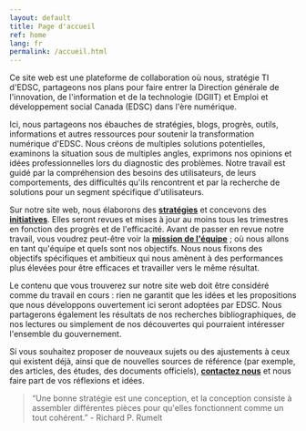 ```yaml
---
layout: default
title: Page d'accueil
ref: home
lang: fr
permalink: /accueil.html
---
```


Ce site web est une plateforme de collaboration où nous, stratégie TI d'EDSC, partageons nos plans pour faire entrer la Direction générale de l'innovation, de l'information et de la technologie (DGIIT) et Emploi et développement social Canada (EDSC) dans l'ère numérique.

Ici, nous partageons nos ébauches de stratégies, blogs, progrès, outils, informations et autres ressources pour soutenir la transformation numérique d'EDSC.
Nous créons de multiples solutions potentielles, examinons la situation sous de multiples angles, exprimons nos opinions et idées professionnelles lors du diagnostic des problèmes.
Notre travail est guidé par la compréhension des besoins des utilisateurs, de leurs comportements, des difficultés qu'ils rencontrent et par la recherche de solutions pour un segment spécifique d'utilisateurs.

Sur notre site web, nous élaborons des **[stratégies](strategies-fr.html)** et concevons des **[initiatives](initiatives-fr.md)**.
Elles seront revues et mises à jour au moins tous les trimestres en fonction des progrès et de l'efficacité.
Avant de passer en revue notre travail, vous voudrez peut-être voir la **[mission de l'équipe](mandat.html)** ; où nous allons en tant qu'équipe et quels sont nos objectifs.
Nous nous fixons des objectifs spécifiques et ambitieux qui nous amènent à des performances plus élevées pour être efficaces et travailler vers le même résultat.

Le contenu que vous trouverez sur notre site web doit être considéré comme du travail en cours : rien ne garantit que les idées et les propositions que nous développons ouvertement ici seront adoptées par EDSC.
Nous partagerons également les résultats de nos recherches bibliographiques, de nos lectures ou simplement de nos découvertes qui pourraient intéresser l'ensemble du gouvernement.

Si vous souhaitez proposer de nouveaux sujets ou des ajustements à ceux qui existent déjà, ainsi que de nouvelles sources de référence (par exemple, des articles, des études, des documents officiels), **[contactez nous](contactez-nous.html)** et nous faire part de vos réflexions et idées.

> “Une bonne stratégie est une conception, et la conception consiste à assembler différentes pièces pour qu'elles fonctionnent comme un tout cohérent.” - Richard P. Rumelt
